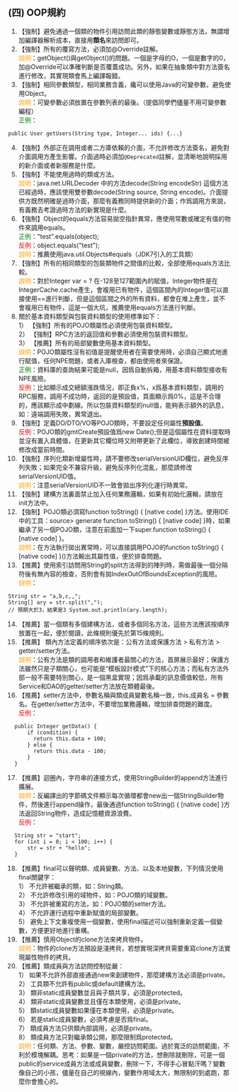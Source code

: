 ## (四) OOP規約 

1. 【強制】避免通過一個類的物件引用訪問此類的靜態變數或靜態方法，無謂增加編譯器解析成本，直接用**類名**來訪問即可。 
2. 【強制】所有的覆寫方法，必須加@Override註解。 
<br><span style="color:orange">說明</span>：getObject()與get0bject()的問題。一個是字母的O，一個是數字的0，加@Override可以準確判斷是否覆蓋成功。另外，如果在抽象類中對方法簽名進行修改，其實現類會馬上編譯報錯。 
3. 【強制】相同參數類型，相同業務含義，纔可以使用Java的可變參數，避免使用Object。 
<br><span style="color:orange">說明</span>：可變參數必須放置在參數列表的最後。（提倡同學們儘量不用可變參數編程） 
<br><span style="color:green">正例</span>：
```
public User getUsers(String type, Integer... ids) {...} 
```
4. 【強制】外部正在調用或者二方庫依賴的介面，不允許修改方法簽名，避免對介面調用方產生影響。介面過時必須加`@Deprecated`註解，並清晰地說明採用的新介面或者新服務是什麼。 
5. 【強制】不能使用過時的類或方法。 
<br><span style="color:orange">說明</span>：java.net.URLDecoder 中的方法decode(String encodeStr) 這個方法已經過時，應該使用雙參數decode(String source, String encode)。介面提供方既然明確是過時介面，那麼有義務同時提供新的介面；作爲調用方來說，有義務去考證過時方法的新實現是什麼。 
6. 【強制】Object的equals方法容易拋空指針異常，應使用常數或確定有值的物件來調用equals。
<br><span style="color:green">正例</span>："test".equals(object);
<br><span style="color:red">反例</span>：object.equals("test"); 
<br><span style="color:orange">說明</span>：推薦使用java.util.Objects#equals（JDK7引入的工具類）
7. 【強制】所有的相同類型的包裝類物件之間值的比較，全部使用equals方法比較。 
<br><span style="color:orange">說明</span>：對於Integer var = ?  在-128至127範圍內的賦值，Integer物件是在IntegerCache.cache產生，會複用已有物件，這個區間內的Integer值可以直接使用==進行判斷，但是這個區間之外的所有資料，都會在堆上產生，並不會複用已有物件，這是一個大坑，推薦使用equals方法進行判斷。 
8. 關於基本資料類型與包裝資料類型的使用標準如下：
<br>1） 【強制】所有的POJO類屬性必須使用包裝資料類型。
<br>2） 【強制】RPC方法的返回值和參數必須使用包裝資料類型。
<br>3） 【推薦】所有的局部變數使用基本資料類型。
<br><span style="color:orange">說明</span>：POJO類屬性沒有初值是提醒使用者在需要使用時，必須自己顯式地進行賦值，任何NPE問題，或者入庫檢查，都由使用者來保證。
<br><span style="color:green">正例</span>：資料庫的查詢結果可能是null，因爲自動拆箱，用基本資料類型接收有NPE風險。
<br><span style="color:red">反例</span>：比如顯示成交總額漲跌情況，即正負x%，x爲基本資料類型，調用的RPC服務，調用不成功時，返回的是預設值，頁面顯示爲0%，這是不合理的，應該顯示成中劃線。所以包裝資料類型的null值，能夠表示額外的訊息，如：遠端調用失敗，異常退出。 
9. 【強制】定義DO/DTO/VO等POJO類時，不要設定任何屬性**預設值**。
<br><span style="color:red">反例</span>：POJO類的gmtCreate預設值爲new Date();但是這個屬性在資料提取時並沒有置入具體值，在更新其它欄位時又附帶更新了此欄位，導致創建時間被修改成當前時間。 
10. 【強制】序列化類新增屬性時，請不要修改serialVersionUID欄位，避免反序列失敗；如果完全不兼容升級，避免反序列化混亂，那麼請修改serialVersionUID值。 
<br><span style="color:orange">說明</span>：注意serialVersionUID不一致會拋出序列化運行時異常。 
11. 【強制】建構方法裏面禁止加入任何業務邏輯，如果有初始化邏輯，請放在init方法中。 
12. 【強制】POJO類必須寫function toString() { [native code] }方法。使用IDE中的工具：source> generate function toString() { [native code] }時，如果繼承了另一個POJO類，注意在前面加一下super.function toString() { [native code] }。 <br><span style="color:orange">說明</span>：在方法執行拋出異常時，可以直接調用POJO的function toString() { [native code] }()方法輸出其屬性值，便於排查問題。 
13. 【推薦】使用索引訪問用String的split方法得到的陣列時，需做最後一個分隔符後有無內容的檢查，否則會有拋IndexOutOfBoundsException的風險。 
<br><span style="color:orange">說明</span>：
```
String str = "a,b,c,,";  
String[] ary = str.split(",");  
// 預期大於3，結果是3 System.out.println(ary.length);
```
14. 【推薦】當一個類有多個建構方法，或者多個同名方法，這些方法應該按順序放置在一起，便於閱讀，此條規則優先於第15條規則。 
15. 【推薦】 類內方法定義的順序依次是：公有方法或保護方法 > 私有方法 > getter/setter方法。
<br><span style="color:orange">說明</span>：公有方法是類的調用者和維護者最關心的方法，首屏展示最好；保護方法雖然只是子類關心，也可能是“模板設計模式”下的核心方法；而私有方法外部一般不需要特別關心，是一個黑盒實現；因爲承載的訊息價值較低，所有Service和DAO的getter/setter方法放在類體最後。 
16. 【推薦】setter方法中，參數名稱與類成員變數名稱一致，this.成員名 = 參數名。在getter/setter方法中，不要增加業務邏輯，增加排查問題的難度。
<br><span style="color:red">反例</span>：
```
  public Integer getData() {      
      if (condition) {  
        return this.data + 100;  
      } else { 
        return this.data - 100; 
      }  
  }
```
17. 【推薦】迴圈內，字符串的連接方式，使用StringBuilder的append方法進行擴展。
<br><span style="color:orange">說明</span>：反編譯出的字節碼文件顯示每次循環都會new出一個StringBuilder物件，然後進行append操作，最後通過function toString() { [native code] }方法返回String物件，造成記憶體資源浪費。  <br><span style="color:red">反例</span>：
```
  String str = "start";
  for (int i = 0; i < 100; i++) {
      str = str + "hello";      
  }
```
18. 【推薦】final可以聲明類、成員變數、方法、以及本地變數，下列情況使用final關鍵字：
<br>1） 不允許被繼承的類，如：String類。
<br>2） 不允許修改引用的域物件，如：POJO類的域變數。
<br>3） 不允許被重寫的方法，如：POJO類的setter方法。
<br>4） 不允許運行過程中重新賦值的局部變數。
<br>5） 避免上下文重複使用一個變數，使用final描述可以強制重新定義一個變數，方便更好地進行重構。 
19. 【推薦】慎用Object的clone方法來拷貝物件。 
<br><span style="color:orange">說明</span>：物件的clone方法預設是淺拷貝，若想實現深拷貝需要重寫clone方法實現屬性物件的拷貝。 
20. 【推薦】類成員與方法訪問控制從嚴：
<br>1） 如果不允許外部直接通過new來創建物件，那麼建構方法必須是private。
<br>2） 工具類不允許有public或default建構方法。
<br>3） 類非static成員變數並且與子類共享，必須是protected。
<br>4） 類非static成員變數並且僅在本類使用，必須是private。
<br>5） 類static成員變數如果僅在本類使用，必須是private。
<br>6） 若是static成員變數，必須考慮是否爲final。
<br>7） 類成員方法只供類內部調用，必須是private。
<br>8） 類成員方法只對繼承類公開，那麼限制爲protected。 
<br><span style="color:orange">說明</span>：任何類、方法、參數、變數，嚴控訪問範圍。過於寬泛的訪問範圍，不利於模塊解耦。思考：如果是一個private的方法，想刪除就刪除，可是一個public的service成員方法或成員變數，刪除一下，不得手心冒點汗嗎？變數像自己的小孩，儘量在自己的視線內，變數作用域太大，無限制的到處跑，那麼你會擔心的。 
